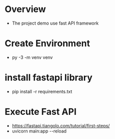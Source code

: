 # Overview
- The project demo use fast API framework

# Create Environment
- py -3 -m venv venv

# install fastapi library
- pip install -r requirements.txt


# Execute Fast API
- https://fastapi.tiangolo.com/tutorial/first-steps/
- uvicorn main:app --reload
